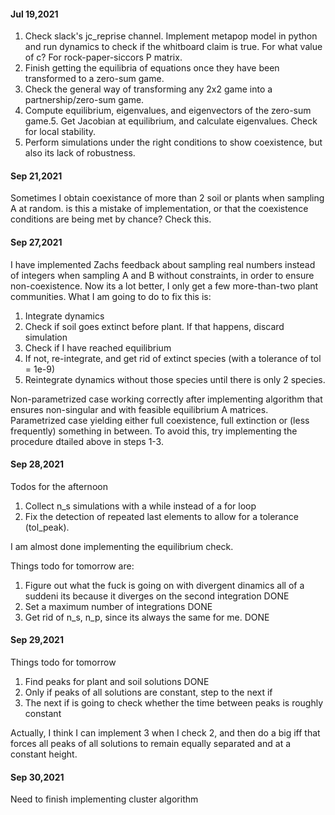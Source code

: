 #### Jul 19,2021


1. Check slack's jc_reprise channel. Implement metapop model in python and run dynamics to check if the whitboard claim is true. For what value of c? For rock-paper-siccors P matrix. 
2. Finish getting the equilibria of equations once they have been transformed to a zero-sum game. 
3. Check the general way of transforming any 2x2 game into a partnership/zero-sum game. 
4. Compute equilibrium, eigenvalues, and eigenvectors of the zero-sum game.5. Get Jacobian at equilibrium, and calculate eigenvalues. Check for local stability.
6. Perform simulations under the right conditions to show coexistence, but also its lack of robustness.


#### Sep 21,2021

Sometimes I obtain coexistance of more than 2 soil or plants when sampling A at random. is this a mistake of implementation, or that the coexistence conditions are being met by chance? Check this. 

#### Sep 27,2021

I have implemented Zachs feedback about sampling real numbers instead of integers when sampling A and B without constraints, in order to ensure non-coexistence. Now its a lot better, I only get a few more-than-two plant communities. What I am going to do to fix this is: 

1. Integrate dynamics
2. Check if soil goes extinct before plant. If that happens, discard simulation
3. Check if I have reached equilibrium
2. If not, re-integrate, and get rid of extinct species (with a tolerance of tol = 1e-9)
3. Reintegrate dynamics without those species until there is only 2 species.

Non-parametrized case working correctly after implementing algorithm that ensures non-singular and with feasible equilibrium A matrices. 
Parametrized case yielding either full coexistence, full extinction or (less frequently) something in between. To avoid this, try implementing the procedure dtailed above in steps 1-3.


#### Sep 28,2021

Todos for the afternoon
1. Collect n_s simulations with a while instead of a for loop
2. Fix the detection of repeated last elements to allow for a tolerance (tol_peak). 


I am almost done implementing the equilibrium check.

Things todo for tomorrow are: 

1. Figure out what the fuck is going on with divergent dinamics all of a suddeni its because it diverges on the second integration DONE
2. Set a maximum number of integrations DONE
3. Get rid of n_s, n_p, since its always the same for me. DONE

#### Sep 29,2021

Things todo for tomorrow

1. Find peaks for plant and soil solutions DONE
2. Only if peaks of all solutions are constant, step to the next if
3. The next if is going to check whether the time between peaks is roughly constant

Actually, I think I can implement 3 when I check 2, and then do a big iff that forces all peaks of all solutions to remain equally separated and at a constant height. 

#### Sep 30,2021

Need to finish implementing cluster algorithm

